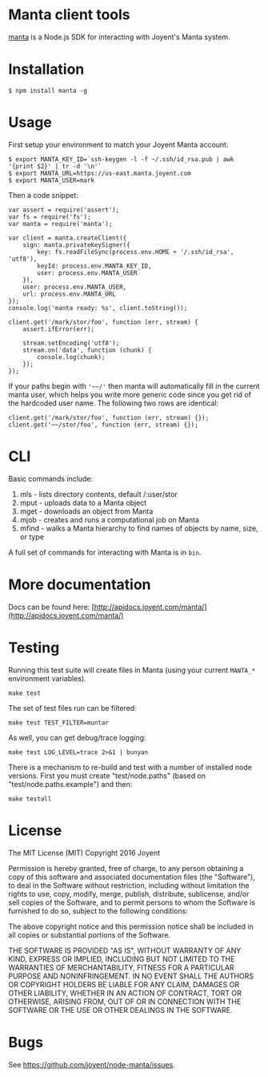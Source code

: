 # Manta client tools

[manta](http://apidocs.joyent.com/manta/nodesdk.html) is a Node.js SDK for interacting
with Joyent's Manta system.

# Installation

    $ npm install manta -g

# Usage

First setup your environment to match your Joyent Manta account:

    $ export MANTA_KEY_ID=`ssh-keygen -l -f ~/.ssh/id_rsa.pub | awk '{print $2}' | tr -d '\n'`
    $ export MANTA_URL=https://us-east.manta.joyent.com
    $ export MANTA_USER=mark

Then a code snippet:

    var assert = require('assert');
    var fs = require('fs');
    var manta = require('manta');

    var client = manta.createClient({
        sign: manta.privateKeySigner({
            key: fs.readFileSync(process.env.HOME + '/.ssh/id_rsa', 'utf8'),
            keyId: process.env.MANTA_KEY_ID,
            user: process.env.MANTA_USER
        }),
        user: process.env.MANTA_USER,
        url: process.env.MANTA_URL
    });
    console.log('manta ready: %s', client.toString());

    client.get('/mark/stor/foo', function (err, stream) {
        assert.ifError(err);

        stream.setEncoding('utf8');
        stream.on('data', function (chunk) {
            console.log(chunk);
        });
    });

If your paths begin with `'~~/'` then manta will automatically fill in the current manta user, which helps
you write more generic code since you get rid of the hardcoded user name. The following two rows are identical:

    client.get('/mark/stor/foo', function (err, stream) {});
    client.get('~~/stor/foo', function (err, stream) {});

# CLI

Basic commands include:

1. mls - lists directory contents, default /:user/stor
2. mput - uploads data to a Manta object
3. mget - downloads an object from Manta
4. mjob - creates and runs a computational job on Manta
5. mfind - walks a Manta hierarchy to find names of objects by name, size, or type

A full set of commands for interacting with Manta is in `bin`.

# More documentation

Docs can be found here:
[http://apidocs.joyent.com/manta/](http://apidocs.joyent.com/manta/)


# Testing

Running this test suite will create files in Manta (using your current
`MANTA_*` environment variables).

    make test

The set of test files run can be filtered:

    make test TEST_FILTER=muntar

As well, you can get debug/trace logging:

    make test LOG_LEVEL=trace 2>&1 | bunyan


There is a mechanism to re-build and test with a number of installed node
versions. First you must create "test/node.paths" (based on
"test/node.paths.example") and then:

    make testall


# License

The MIT License (MIT)
Copyright 2016 Joyent

Permission is hereby granted, free of charge, to any person obtaining a copy of
this software and associated documentation files (the "Software"), to deal in
the Software without restriction, including without limitation the rights to
use, copy, modify, merge, publish, distribute, sublicense, and/or sell copies of
the Software, and to permit persons to whom the Software is furnished to do so,
subject to the following conditions:

The above copyright notice and this permission notice shall be included in all
copies or substantial portions of the Software.

THE SOFTWARE IS PROVIDED "AS IS", WITHOUT WARRANTY OF ANY KIND, EXPRESS OR
IMPLIED, INCLUDING BUT NOT LIMITED TO THE WARRANTIES OF MERCHANTABILITY,
FITNESS FOR A PARTICULAR PURPOSE AND NONINFRINGEMENT. IN NO EVENT SHALL THE
AUTHORS OR COPYRIGHT HOLDERS BE LIABLE FOR ANY CLAIM, DAMAGES OR OTHER
LIABILITY, WHETHER IN AN ACTION OF CONTRACT, TORT OR OTHERWISE, ARISING FROM,
OUT OF OR IN CONNECTION WITH THE SOFTWARE OR THE USE OR OTHER DEALINGS IN THE
SOFTWARE.

# Bugs

See <https://github.com/joyent/node-manta/issues>.
